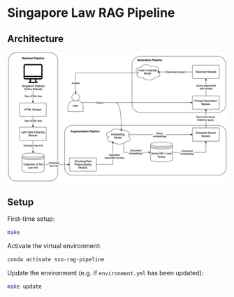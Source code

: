 # Singapore Law RAG Pipeline

## Architecture

![](./images/architecture.png)

## Setup

First-time setup:

```sh
make
```

Activate the virtual environment:

```sh
conda activate sso-rag-pipeline
```

Update the environment (e.g. if `environment.yml` has been updated):

```sh
make update
```
